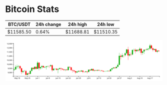 # Bitcoin Stats

BTC/USDT|24h change|24h high|24h low|
|---|---|---|---|
|$11585.50|0.64%|$11688.81|$11510.35|

<img src="./chart.svg">
